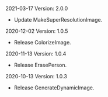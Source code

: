 2021-03-17 Version: 2.0.0
- Update MakeSuperResolutionImage.

2020-12-02 Version: 1.0.5
- Release ColorizeImage.

2020-11-13 Version: 1.0.4
- Release ErasePerson.

2020-10-13 Version: 1.0.3
- Release GenerateDynamicImage.


